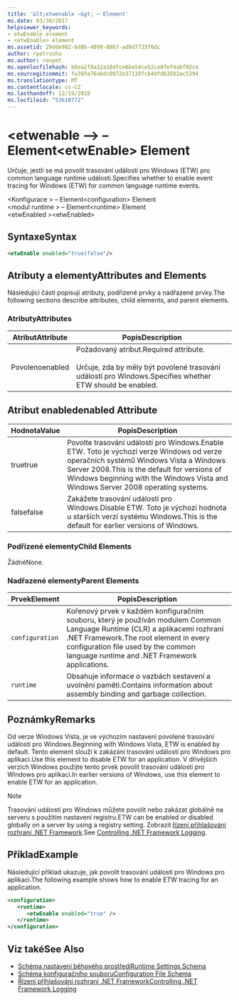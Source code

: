 ```yaml
---
title: '&lt;etwenable –&gt; – Element'
ms.date: 03/30/2017
helpviewer_keywords:
- etwEnable element
- <etwEnable> element
ms.assetid: 29dde982-6d8b-4099-8867-ad0d7733f6dc
author: rpetrusha
ms.author: ronpet
ms.openlocfilehash: b6ea2f8a32a18dfce6be54ce52ce8fef4abf92ce
ms.sourcegitcommit: fa38fe76abdc8972e37138fcb4dfdb3502ac5394
ms.translationtype: MT
ms.contentlocale: cs-CZ
ms.lasthandoff: 12/19/2018
ms.locfileid: "53610772"
---
```

# <a name="ltetwenablegt-element"></a><span data-ttu-id="03d97-102">&lt;etwenable –&gt; – Element</span><span class="sxs-lookup"><span data-stu-id="03d97-102">&lt;etwEnable&gt; Element</span></span>
<span data-ttu-id="03d97-103">Určuje, jestli se má povolit trasování událostí pro Windows (ETW) pro common language runtime události.</span><span class="sxs-lookup"><span data-stu-id="03d97-103">Specifies whether to enable event tracing for Windows (ETW) for common language runtime events.</span></span>  
  
 <span data-ttu-id="03d97-104">\<Konfigurace > – Element</span><span class="sxs-lookup"><span data-stu-id="03d97-104">\<configuration> Element</span></span>  
<span data-ttu-id="03d97-105">\<modul runtime > – Element</span><span class="sxs-lookup"><span data-stu-id="03d97-105">\<runtime> Element</span></span>  
<span data-ttu-id="03d97-106">\<etwEnabled ></span><span class="sxs-lookup"><span data-stu-id="03d97-106">\<etwEnabled></span></span>  
  
## <a name="syntax"></a><span data-ttu-id="03d97-107">Syntaxe</span><span class="sxs-lookup"><span data-stu-id="03d97-107">Syntax</span></span>  
  
```xml  
<etwEnable enabled="true|false"/>  
```  
  
## <a name="attributes-and-elements"></a><span data-ttu-id="03d97-108">Atributy a elementy</span><span class="sxs-lookup"><span data-stu-id="03d97-108">Attributes and Elements</span></span>  
 <span data-ttu-id="03d97-109">Následující části popisují atributy, podřízené prvky a nadřazené prvky.</span><span class="sxs-lookup"><span data-stu-id="03d97-109">The following sections describe attributes, child elements, and parent elements.</span></span>  
  
### <a name="attributes"></a><span data-ttu-id="03d97-110">Atributy</span><span class="sxs-lookup"><span data-stu-id="03d97-110">Attributes</span></span>  
  
|<span data-ttu-id="03d97-111">Atribut</span><span class="sxs-lookup"><span data-stu-id="03d97-111">Attribute</span></span>|<span data-ttu-id="03d97-112">Popis</span><span class="sxs-lookup"><span data-stu-id="03d97-112">Description</span></span>|  
|---------------|-----------------|  
|<span data-ttu-id="03d97-113">Povoleno</span><span class="sxs-lookup"><span data-stu-id="03d97-113">enabled</span></span>|<span data-ttu-id="03d97-114">Požadovaný atribut.</span><span class="sxs-lookup"><span data-stu-id="03d97-114">Required attribute.</span></span><br /><br /> <span data-ttu-id="03d97-115">Určuje, zda by měly být povolené trasování událostí pro Windows.</span><span class="sxs-lookup"><span data-stu-id="03d97-115">Specifies whether ETW should be enabled.</span></span>|  
  
## <a name="enabled-attribute"></a><span data-ttu-id="03d97-116">Atribut enabled</span><span class="sxs-lookup"><span data-stu-id="03d97-116">enabled Attribute</span></span>  
  
|<span data-ttu-id="03d97-117">Hodnota</span><span class="sxs-lookup"><span data-stu-id="03d97-117">Value</span></span>|<span data-ttu-id="03d97-118">Popis</span><span class="sxs-lookup"><span data-stu-id="03d97-118">Description</span></span>|  
|-----------|-----------------|  
|<span data-ttu-id="03d97-119">true</span><span class="sxs-lookup"><span data-stu-id="03d97-119">true</span></span>|<span data-ttu-id="03d97-120">Povolte trasování událostí pro Windows.</span><span class="sxs-lookup"><span data-stu-id="03d97-120">Enable ETW.</span></span> <span data-ttu-id="03d97-121">Toto je výchozí verze Windows od verze operačních systémů Windows Vista a Windows Server 2008.</span><span class="sxs-lookup"><span data-stu-id="03d97-121">This is the default for versions of Windows beginning with the Windows Vista and Windows Server 2008 operating systems.</span></span>|  
|<span data-ttu-id="03d97-122">false</span><span class="sxs-lookup"><span data-stu-id="03d97-122">false</span></span>|<span data-ttu-id="03d97-123">Zakážete trasování událostí pro Windows.</span><span class="sxs-lookup"><span data-stu-id="03d97-123">Disable ETW.</span></span> <span data-ttu-id="03d97-124">Toto je výchozí hodnota u starších verzí systému Windows.</span><span class="sxs-lookup"><span data-stu-id="03d97-124">This is the default for earlier versions of Windows.</span></span>|  
  
### <a name="child-elements"></a><span data-ttu-id="03d97-125">Podřízené elementy</span><span class="sxs-lookup"><span data-stu-id="03d97-125">Child Elements</span></span>  
 <span data-ttu-id="03d97-126">Žádné</span><span class="sxs-lookup"><span data-stu-id="03d97-126">None.</span></span>  
  
### <a name="parent-elements"></a><span data-ttu-id="03d97-127">Nadřazené elementy</span><span class="sxs-lookup"><span data-stu-id="03d97-127">Parent Elements</span></span>  
  
|<span data-ttu-id="03d97-128">Prvek</span><span class="sxs-lookup"><span data-stu-id="03d97-128">Element</span></span>|<span data-ttu-id="03d97-129">Popis</span><span class="sxs-lookup"><span data-stu-id="03d97-129">Description</span></span>|  
|-------------|-----------------|  
|`configuration`|<span data-ttu-id="03d97-130">Kořenový prvek v každém konfiguračním souboru, který je používán modulem Common Language Runtime (CLR) a aplikacemi rozhraní .NET Framework.</span><span class="sxs-lookup"><span data-stu-id="03d97-130">The root element in every configuration file used by the common language runtime and .NET Framework applications.</span></span>|  
|`runtime`|<span data-ttu-id="03d97-131">Obsahuje informace o vazbách sestavení a uvolnění paměti.</span><span class="sxs-lookup"><span data-stu-id="03d97-131">Contains information about assembly binding and garbage collection.</span></span>|  
  
## <a name="remarks"></a><span data-ttu-id="03d97-132">Poznámky</span><span class="sxs-lookup"><span data-stu-id="03d97-132">Remarks</span></span>  
 <span data-ttu-id="03d97-133">Od verze Windows Vista, je ve výchozím nastavení povolené trasování událostí pro Windows.</span><span class="sxs-lookup"><span data-stu-id="03d97-133">Beginning with Windows Vista, ETW is enabled by default.</span></span> <span data-ttu-id="03d97-134">Tento element slouží k zakázání trasování událostí pro Windows pro aplikaci.</span><span class="sxs-lookup"><span data-stu-id="03d97-134">Use this element to disable ETW for an application.</span></span> <span data-ttu-id="03d97-135">V dřívějších verzích Windows použijte tento prvek povolit trasování událostí pro Windows pro aplikaci.</span><span class="sxs-lookup"><span data-stu-id="03d97-135">In earlier versions of Windows, use this element to enable ETW for an application.</span></span>  
  
> [!NOTE]
>  <span data-ttu-id="03d97-136">Trasování událostí pro Windows můžete povolit nebo zakázat globálně na serveru s použitím nastavení registru.</span><span class="sxs-lookup"><span data-stu-id="03d97-136">ETW can be enabled or disabled globally on a server by using a registry setting.</span></span> <span data-ttu-id="03d97-137">Zobrazit [řízení přihlašování rozhraní .NET Framework](../../../../../docs/framework/performance/controlling-logging.md).</span><span class="sxs-lookup"><span data-stu-id="03d97-137">See [Controlling .NET Framework Logging](../../../../../docs/framework/performance/controlling-logging.md).</span></span>  
  
## <a name="example"></a><span data-ttu-id="03d97-138">Příklad</span><span class="sxs-lookup"><span data-stu-id="03d97-138">Example</span></span>  
 <span data-ttu-id="03d97-139">Následující příklad ukazuje, jak povolit trasování událostí pro Windows pro aplikaci.</span><span class="sxs-lookup"><span data-stu-id="03d97-139">The following example shows how to enable ETW tracing for an application.</span></span>  
  
```xml  
<configuration>  
   <runtime>  
      <etwEnable enabled="true" />  
   </runtime>  
</configuration>  
```  
  
## <a name="see-also"></a><span data-ttu-id="03d97-140">Viz také</span><span class="sxs-lookup"><span data-stu-id="03d97-140">See Also</span></span>  
- [<span data-ttu-id="03d97-141">Schéma nastavení běhového prostředí</span><span class="sxs-lookup"><span data-stu-id="03d97-141">Runtime Settings Schema</span></span>](../../../../../docs/framework/configure-apps/file-schema/runtime/index.md)  
- [<span data-ttu-id="03d97-142">Schéma konfiguračního souboru</span><span class="sxs-lookup"><span data-stu-id="03d97-142">Configuration File Schema</span></span>](../../../../../docs/framework/configure-apps/file-schema/index.md)  
- [<span data-ttu-id="03d97-143">Řízení přihlašování rozhraní .NET Framework</span><span class="sxs-lookup"><span data-stu-id="03d97-143">Controlling .NET Framework Logging</span></span>](../../../../../docs/framework/performance/controlling-logging.md)
